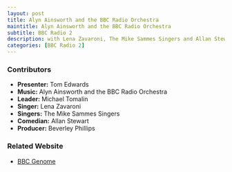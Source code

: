 ```yaml
---
layout: post
title: Alyn Ainsworth and the BBC Radio Orchestra
maintitle: Alyn Ainsworth and the BBC Radio Orchestra
subtitle: BBC Radio 2
description: with Lena Zavaroni, The Mike Sammes Singers and Allan Stewart.
categories: [BBC Radio 2]
---
```


### Contributors
* **Presenter:** Tom Edwards
* **Music:** Alyn Ainsworth and the BBC Radio Orchestra
* **Leader:** Michael Tomalin
* **Singer:** Lena Zavaroni
* **Singers:** The Mike Sammes Singers
* **Comedian:** Allan Stewart
* **Producer:** Beverley Phillips

### Related Website
* [BBC Genome](http://genome.ch.bbc.co.uk/80f3ab0dbf034d3cb59f40e51c1b65a0)


